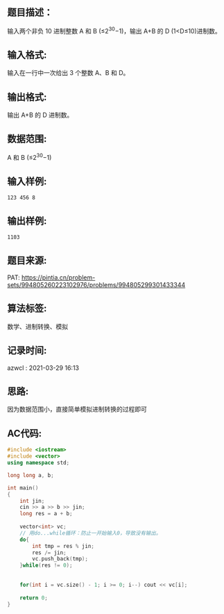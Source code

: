 ## 题目描述：
输入两个非负 10 进制整数 A 和 B (≤2<sup>​30</sup>−1)，输出 A+B 的 D (1<D≤10)进制数。  

## 输入格式:
输入在一行中一次给出 3 个整数 A、B 和 D。  

## 输出格式:
输出 A+B 的 D 进制数。  

## 数据范围:
A 和 B (≤2<sup>​30</sup>−1)

## 输入样例:
```
123 456 8
```

## 输出样例:
```
1103
```

## 题目来源:
PAT: https://pintia.cn/problem-sets/994805260223102976/problems/994805299301433344  

## 算法标签:
数学、进制转换、模拟  

## 记录时间:
azwcl : 2021-03-29 16:13  

## 思路:
因为数据范围小，直接简单模拟进制转换的过程即可

## AC代码:
```cpp
#include <iostream>
#include <vector>
using namespace std;

long long a, b;

int main()
{
    int jin;
    cin >> a >> b >> jin;
    long res = a + b;
    
    vector<int> vc;
    // 用do...while循环：防止一开始输入0，导致没有输出。
    do{
        int tmp = res % jin;
        res /= jin;
        vc.push_back(tmp);
    }while(res != 0);
    
    
    for(int i = vc.size() - 1; i >= 0; i--) cout << vc[i];
    
    return 0;
}
```
